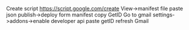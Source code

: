 Create script
https://script.google.com/create
View->manifest file
paste json
publish->deploy form manifest
copy GetID
Go to gmail settings->addons->enable developer api
paste getID
refresh Gmail
